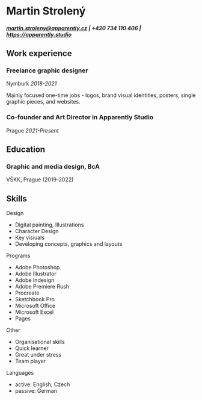 # Martin Strolený
##### martin.stroleny@apparently.cz | +420 734 110 406 | https://apparently.studio

## Work experience

### Freelance graphic designer
Nymburk *2018-2021*

Mainly focused one-time jobs - logos, brand visual identities, posters, single graphic pieces, and websites.

### Co-founder and Art Director in Apparently Studio
Prague *2021-Present*



## Education
### Graphic and media design, BcA
VŠKK, Prague (2019-2022)

## Skills
Design
- Digital painting, Illustrations
- Character Design
- Key visiuals
- Developing concepts, graphics and layouts

Programs
- Adobe Photoshop
- Adobe Illustrator
- Adobe Indesign
- Adobe Premiere Rush
- Procreate
- Sketchbook Pro
- Microsoft Office
- Microsoft Excel
- Pages

Other
- Organisational skills
- Quick learner
- Great under stress
- Team player

Languages
- active: English, Czech
- passive: German
